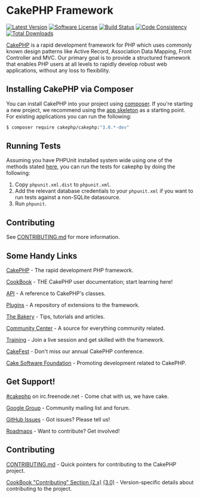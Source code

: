 # CakePHP Framework

[![Latest Version](https://img.shields.io/github/release/cakephp/cakephp.svg?style=flat-square)](https://github.com/cakephp/cakephp/releases)
[![Software License](https://img.shields.io/badge/license-MIT-brightgreen.svg?style=flat-square)](LICENSE.txt)
[![Build Status](https://img.shields.io/travis/cakephp/cakephp/master.svg?style=flat-square)](https://travis-ci.org/cakephp/cakephp)
[![Code Consistency](http://squizlabs.github.io/PHP_CodeSniffer/analysis/cakephp/cakephp/grade.svg)](http://squizlabs.github.io/PHP_CodeSniffer/analysis/cakephp/cakephp/)
[![Total Downloads](https://img.shields.io/packagist/dt/cakephp/cakephp.svg?style=flat-square)](https://packagist.org/packages/cakephp/cakephp)

[CakePHP](http://www.cakephp.org) is a rapid development framework for PHP which
uses commonly known design patterns like Active Record, Association Data
Mapping, Front Controller and MVC.  Our primary goal is to provide a structured
framework that enables PHP users at all levels to rapidly develop robust web
applications, without any loss to flexibility.

## Installing CakePHP via Composer

You can install CakePHP into your project using
[composer](http://getcomposer.org).  If you're starting a new project, we
recommend using the [app skeleton](https://github.com/cakephp/app) as
a starting point. For existing applications you can run the following:

``` bash
$ composer require cakephp/cakephp:"3.0.*-dev"
```

## Running Tests

Assuming you have PHPUnit installed system wide using one of the methods stated
[here](http://phpunit.de/manual/current/en/installation.html), you can run the
tests for cakephp by doing the following:

1. Copy `phpunit.xml.dist` to `phpunit.xml`.
2. Add the relevant database credentials to your `phpunit.xml` if you want to run tests against
   a non-SQLite datasource.
3. Run `phpunit`.

## Contributing

See [CONTRIBUTING.md](CONTRIBUTING.md) for more information.


## Some Handy Links

[CakePHP](http://www.cakephp.org) - The rapid development PHP framework.

[CookBook](http://book.cakephp.org) - THE CakePHP user documentation; start learning here!

[API](http://api.cakephp.org) - A reference to CakePHP's classes.

[Plugins](http://plugins.cakephp.org) - A repository of extensions to the framework.

[The Bakery](http://bakery.cakephp.org) - Tips, tutorials and articles.

[Community Center](http://community.cakephp.org) - A source for everything community related.

[Training](http://training.cakephp.org) - Join a live session and get skilled with the framework.

[CakeFest](http://cakefest.org) - Don't miss our annual CakePHP conference.

[Cake Software Foundation](http://cakefoundation.org) - Promoting development related to CakePHP.


## Get Support!

[#cakephp](http://webchat.freenode.net/?channels=#cakephp) on irc.freenode.net - Come chat with us, we have cake.

[Google Group](https://groups.google.com/group/cake-php) - Community mailing list and forum.

[GitHub Issues](https://github.com/cakephp/cakephp/issues) - Got issues? Please tell us!

[Roadmaps](https://github.com/cakephp/cakephp/wiki#roadmaps) - Want to contribute? Get involved!

## Contributing

[CONTRIBUTING.md](CONTRIBUTING.md) - Quick pointers for contributing to the CakePHP project.

[CookBook "Contributing" Section (2.x)](http://book.cakephp.org/2.0/en/contributing.html) [(3.0)](http://book.cakephp.org/3.0/en/contributing.html) - Version-specific details about contributing to the project.
